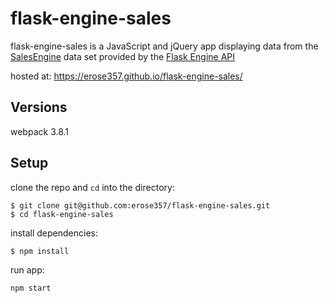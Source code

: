 # flask-engine-sales
flask-engine-sales is a JavaScript and jQuery app displaying data from the [SalesEngine](https://github.com/turingschool-examples/sales_engine/tree/master/data) data set provided by the [Flask Engine API](https://flask-engine-api.herokuapp.com/)  

hosted at: https://erose357.github.io/flask-engine-sales/

## Versions

webpack 3.8.1  

## Setup

clone the repo and `cd` into the directory:  
```
$ git clone git@github.com:erose357/flask-engine-sales.git
$ cd flask-engine-sales
```
install dependencies:  
```
$ npm install
```
run app:
```
npm start
```
